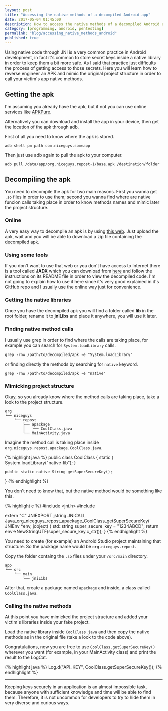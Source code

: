```yaml
---
layout: post
title: "Accessing the native methods of a decompiled Android app"
date: 2017-05-04 01:45:00
description: How to access the native methods of a decompiled Android application.
category: [programming, android, pentesting]
permalink: "blog/accessing_native_methods_android"
published: true
---
```


Using native code through JNI is a very common practice in Android development, in fact it's common to store secret keys inside a native library in order
to keep them a bit more safe. As I said that practice just difficults the process of getting access to those secrets. Here you will learn how to reverse engineer an
APK and mimic the original project structure in order to call your victim's app native methods.

## Getting the apk

I'm assuming you already have the apk, but if not you can use online services like [APKPure](https://apkpure.com/).

Alternatively you can download and install the app in your device, then get the location of the apk through adb.

First of all you need to know where the apk is stored.

```
adb shell pm path com.niceguys.someapp
```

Then just use adb again to pull the apk to your computer.

```
adb pull /data/app/org.niceguys.repost-1/base.apk /destination/folder
```

## Decompiling the apk

You need to decompile the apk for two main reasons. First you wanna get `.so` files in order to use them; second you wanna find where are native funcion calls taking
place in order to know methods names and mimic later the project structure.

### Online

A very easy way to decompile an apk is by using [this web](http://www.javadecompilers.com/apk). Just upload the apk, wait and you will be able to download a zip file
containing the decompiled apk.

### Using some tools

If you don't want to use that web or you don't have access to Internet there is a tool called **JADX** which you can download from [here](https://github.com/skylot/jadx)
and follow the instructions on its README file in order to view the decompiled code. I'm not going to explain how to use it here since it's very good explained in it's
GitHub repo and I usually use the online way just for convenience.

### Getting the native libraries

Once you have the decompiled apk you will find a folder called **lib** in the root folder, rename it to **jniLibs** and place it anywhere, you will use it later.

### Finding native method calls

I usually use grep in order to find where the calls are taking place, for example you can search for `System.loadLibrary` calls.

```
grep -rnw /path/to/decompiled/apk -e "System.loadLibrary"
```

or finding directly the methods by searching for `native` keyword.

```
grep -rnw /path/to/decompiled/apk -e "native"
```

### Mimicking project structure

Okay, so you already know where the method calls are taking place, take a look to the project structure.

```
org
└── niceguys
    └── repost
        ├── apackage
        │   └── CoolClass.java
        └── MainActivity.java
```

Imagine the method call is taking place inside `org.niceguys.repost.apackage.CoolClass.java`.

{% highlight java %}
public class CoolClass {
    static {
        System.loadLibrary("native-lib");
    }

    public static native String getSuperSecureKey();
}
{% endhighlight %}

You don't need to know that, but the native method would be something like this.

{% highlight c %}
#include <jni.h>
#include <string>

extern "C"
JNIEXPORT jstring JNICALL
Java_org_niceguys_repost_apackage_CoolClass_getSuperSecureKey(
        JNIEnv *env,
        jobject) {
    std::string super_secure_key = "1234ABCD";
    return env->NewStringUTF(super_secure_key.c_str());
}
{% endhighlight %}

You need to create (for example) an Android Studio project maintaining that structure. So the package name would be
`org.niceguys.repost`. 

Copy the folder containg the `.so` files under your `/src/main` directory.

```
app
└── src
    └── main
        └── jniLibs
```

After that, create a package named `apackage` and inside, a class called `CoolClass.java`.

### Calling the native methods

At this point you have mimicked the project structure and added your victim's libraries inside your fake project.

Load the native library inside `CoolClass.java` and then copy the native methods as in the original file (take a look to the code
above).

Congratulations, now you are free to use `CoolClass.getSuperSecureKey()` wherever you want (for example, in your MainActivity class)
and print the result to the LogCat.

{% highlight java %}
Log.d("API_KEY", CoolClass.getSuperSecureKey());
{% endhighlight %}

---

Keeping keys securely in an application is an almost impossible task, because anyone with sufficient knowledge and time will be able to find them. 
Therefore, it is not uncommon for developers to try to hide them in very diverse and curious ways.
